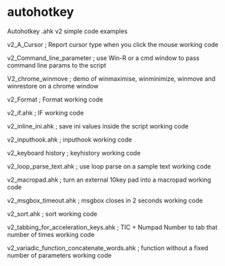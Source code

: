 # autohotkey
Autohotkey .ahk v2 simple code examples

v2_A_Cursor ;   Report cursor type when you click the mouse working code

v2_Command_line_parameter ; use Win-R or a cmd window to pass command line params to the script

V2_chrome_winmove ; demo of winmaximise, winminimize, winmove and winrestore on a chrome window

v2_Format ;   Format working code

v2_if.ahk ;    IF working code

v2_inline_ini.ahk ;   save ini values inside the script working code

v2_inputhook.ahk ;   inputhook working code

v2_keyboard history ;  keyhistory working code

v2_loop_parse_text.ahk ; use loop parse on a sample text working code

v2_macropad.ahk ;   turn an external 10key pad into a macropad working code

v2_msgbox_timeout.ahk ;  msgbox closes in 2 seconds working code

v2_sort.ahk ;  sort working code

v2_tabbing_for_acceleration_keys.ahk ;  TIC + Numpad Number to tab that number of times working code

v2_variadic_function_concatenate_words.ahk ;  function without a fixed number of parameters working code
